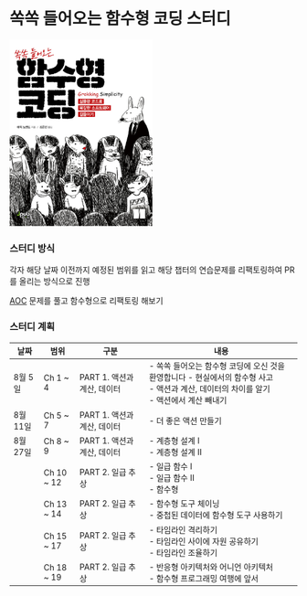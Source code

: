# 쏙쏙 들어오는 함수형 코딩 스터디

<img src="./.github/functional-programming.jpeg" width="250px" />

### 스터디 방식

각자 해당 날짜 이전까지 예정된 범위를 읽고 해당 챕터의 연습문제를 리팩토링하여 PR를 올리는 방식으로 진행

[AOC](https://adventofcode.com/2022)
문제를 풀고 함수형으로 리팩토링 해보기

### 스터디 계획

<table>
  <thead>
    <th>날짜</th>
     <th>범위</th>
      <th>구분</th>
       <th>내용</th>
  </thead>
  <tbody>
    <tr>
      <td>8월 5일</td>
      <td>Ch 1 ~ 4</td>
      <td>PART 1. 액션과 계산, 데이터</td>
      <td>- 쏙쏙 들어오는 함수형 코딩에 오신 것을 환영합니다 - 현실에서의 함수형 사고<br /> - 액션과 계산, 데이터의 차이를 알기<br />- 액션에서 계산 빼내기</td>
    </tr>
     <tr>
      <td>8월 11일</td>
      <td>Ch 5 ~ 7</td>
      <td>PART 1. 액션과 계산, 데이터</td>
      <td>- 더 좋은 액션 만들기         </td>
    </tr>
     <tr>
      <td>8월 27일</td>
      <td>Ch 8 ~ 9</td>
      <td>PART 1. 액션과 계산, 데이터</td>
      <td>- 계층형 설계 I<br />- 계층형 설계 II </td>
    </tr>
     <tr>
      <td></td>
      <td>Ch 10 ~ 12</td>
      <td>PART 2. 일급 추상</td>
      <td>- 일급 함수 I<br />- 일급 함수 II<br />- 함수형</td>
    </tr>
    <tr>
      <td></td>
      <td>Ch 13 ~ 14</td>
      <td>PART 2. 일급 추상</td>
      <td>- 함수형 도구 체이닝<br />- 중첩된 데이터에 함수형 도구 사용하기 </td>
    </tr>
    <tr>
      <td></td>
      <td>Ch 15 ~ 17</td>
      <td>PART 2. 일급 추상</td>
      <td>- 타임라인 격리하기<br />- 타임라인 사이에 자원 공유하기<br />- 타임라인 조율하기                  </td>
    </tr>
    <tr>
      <td></td>
      <td> Ch 18 ~ 19</td>
      <td>PART 2. 일급 추상</td>
      <td>- 반응형 아키텍처와 어니언 아키텍처<br />- 함수형 프로그래밍 여행에 앞서</td>
    </tr>
  </tbody>
</table>
